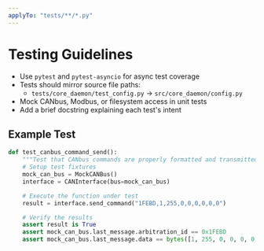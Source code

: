 ```yaml
---
applyTo: "tests/**/*.py"
---
```


# Testing Guidelines

- Use `pytest` and `pytest-asyncio` for async test coverage
- Tests should mirror source file paths:
  - `tests/core_daemon/test_config.py` → `src/core_daemon/config.py`
- Mock CANbus, Modbus, or filesystem access in unit tests
- Add a brief docstring explaining each test's intent

## Example Test

```python
def test_canbus_command_send():
    """Test that CANbus commands are properly formatted and transmitted."""
    # Setup test fixtures
    mock_can_bus = MockCANBus()
    interface = CANInterface(bus=mock_can_bus)

    # Execute the function under test
    result = interface.send_command("1FEBD,1,255,0,0,0,0,0,0")

    # Verify the results
    assert result is True
    assert mock_can_bus.last_message.arbitration_id == 0x1FEBD
    assert mock_can_bus.last_message.data == bytes([1, 255, 0, 0, 0, 0, 0, 0])
```

